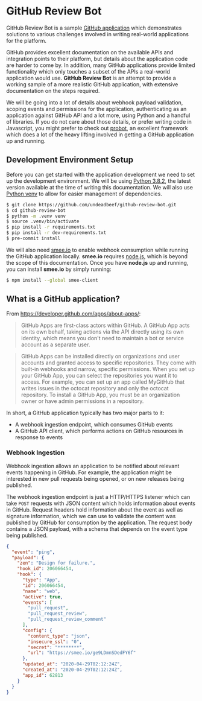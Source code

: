 # GitHub Review Bot

GitHub Review Bot is a sample [GitHub application](https://developer.github.com/apps/)
which demonstrates solutions to various challenges involved in writing real-world
applications for the platform.

GitHub provides excellent documentation on the available APIs and integration points
to their platform, but details about the application code are harder to come by. In
addition, many GitHub applications provide limited functionality which only touches
a subset of the APIs a real-world application would use. **GitHub Review Bot** is an
attempt to provide a working sample of a more realistic GitHub application, with
extensive documentation on the steps required.

We will be going into a lot of details about webhook payload validation, scoping
events and permissions for the application, authenticating as an application against
GitHub API and a lot more, using Python and a handful of libraries. If you do not
care about those details, or prefer writing code in Javascript, you might prefer
to check out [probot](https://probot.github.io/), an excellent framework
which does a lot of the heavy lifting involved in getting a GitHub application up
and running.

## Development Environment Setup

Before you can get started with the application development we need to set up
the development environment. We will be using
[Python 3.8.2](https://www.python.org/downloads/release/python-382/), the latest
version available at the time of writing this documentation. We will also use
[Python venv](https://docs.python.org/3/library/venv.html) to allow for easier
management of dependencies.

```sh
$ git clone https://github.com/undeadbeef/github-review-bot.git
$ cd github-review-bot
$ python -m .venv venv
$ source .venv/bin/activate
$ pip install -r requirements.txt
$ pip install -r dev-requirements.txt
$ pre-commit install
```

We will also need [smee.io](https://smee.io/) to enable webhook consumption while
running the GitHub application locally. **smee.io** requires
[node.js](https://nodejs.org/), which is beyond the scope of this documentation.
Once you have **node.js** up and running, you can install **smee.io** by simply
running:

```sh
$ npm install --global smee-client
```

## What is a GitHub application?

From https://developer.github.com/apps/about-apps/:

>GitHub Apps are first-class actors within GitHub. A GitHub App acts on its own behalf,
>taking actions via the API directly using its own identity, which means you don't need
>to maintain a bot or service account as a separate user.

>GitHub Apps can be installed directly on organizations and user accounts and granted
>access to specific repositories. They come with built-in webhooks and narrow, specific
>permissions. When you set up your GitHub App, you can select the repositories you want
>it to access. For example, you can set up an app called MyGitHub that writes issues in
>the octocat repository and only the octocat repository. To install a GitHub App, you
>must be an organization owner or have admin permissions in a repository.

In short, a GitHub application typically has two major parts to it:

* A webhook ingestion endpoint, which consumes GitHub events
* A GitHub API client, which performs actions on GitHub resources in response to events

### Webhook Ingestion

Webhook ingestion allows an application to be notified about relevant events happening
in GitHub. For example, the application might be interested in new pull requests being
opened, or on new releases being published.

The webhook ingestion endpoint is just a HTTP/HTTPS listener which can take ``POST``
requests with JSON content which holds information about events in GitHub. Request
headers hold information about the event as well as signature information, which we
can use to validate the content was published by GitHub for consumption by the
application. The request body contains a JSON payload, with a schema that depends
on the event type being published.

```json
{
  "event": "ping",
  "payload": {
    "zen": "Design for failure.",
    "hook_id": 206066454,
    "hook": {
      "type": "App",
      "id": 206066454,
      "name": "web",
      "active": true,
      "events": [
        "pull_request",
        "pull_request_review",
        "pull_request_review_comment"
      ],
      "config": {
        "content_type": "json",
        "insecure_ssl": "0",
        "secret": "********",
        "url": "https://smee.io/ge9LDmnSDedFY6f"
      },
      "updated_at": "2020-04-29T02:12:24Z",
      "created_at": "2020-04-29T02:12:24Z",
      "app_id": 62813
    }
  }
}
```
